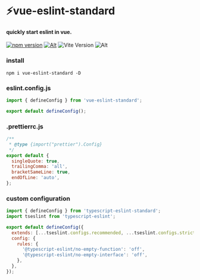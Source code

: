 # ⚡vue-eslint-standard

#### quickly start eslint in vue.
[![npm version](https://img.shields.io/npm/v/vue-eslint-standard.svg?style=flat-square)](https://www.npmjs.com/package/vue-eslint-standard)
[![Alt](https://img.shields.io/npm/dt/vue-eslint-standard?style=flat-square)](https://npmcharts.com/compare/vue-eslint-standard?minimal=true)
![Vite Version](https://img.shields.io/badge/eslint->=9.0.0-brightgreen.svg?style=flat-square)
![Alt](https://img.shields.io/github/license/mivui/vue-eslint-standard?style=flat-square)


### install

```shell
npm i vue-eslint-standard -D
```

### eslint.config.js

```js
import { defineConfig } from 'vue-eslint-standard';

export default defineConfig();

```

### .prettierrc.js

```js
/**
 * @type {import("prettier").Config}
 */
export default {
  singleQuote: true,
  trailingComma: 'all',
  bracketSameLine: true,
  endOfLine: 'auto',
};

```

### custom configuration

```js
import { defineConfig } from 'typescript-eslint-standard';
import tseslint from 'typescript-eslint';

export default defineConfig({
  extends: [...tseslint.configs.recommended, ...tseslint.configs.strict],
  config: {
    rules: {
      '@typescript-eslint/no-empty-function': 'off',
      '@typescript-eslint/no-empty-interface': 'off',
    },
  },
});
```